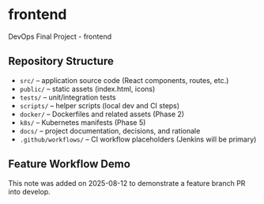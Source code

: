 # frontend
DevOps Final Project - frontend

## Repository Structure
- `src/` – application source code (React components, routes, etc.)
- `public/` – static assets (index.html, icons)
- `tests/` – unit/integration tests
- `scripts/` – helper scripts (local dev and CI steps)
- `docker/` – Dockerfiles and related assets (Phase 2)
- `k8s/` – Kubernetes manifests (Phase 5)
- `docs/` – project documentation, decisions, and rationale
- `.github/workflows/` – CI workflow placeholders (Jenkins will be primary)


## Feature Workflow Demo
This note was added on 2025-08-12 to demonstrate a feature branch PR into develop.
